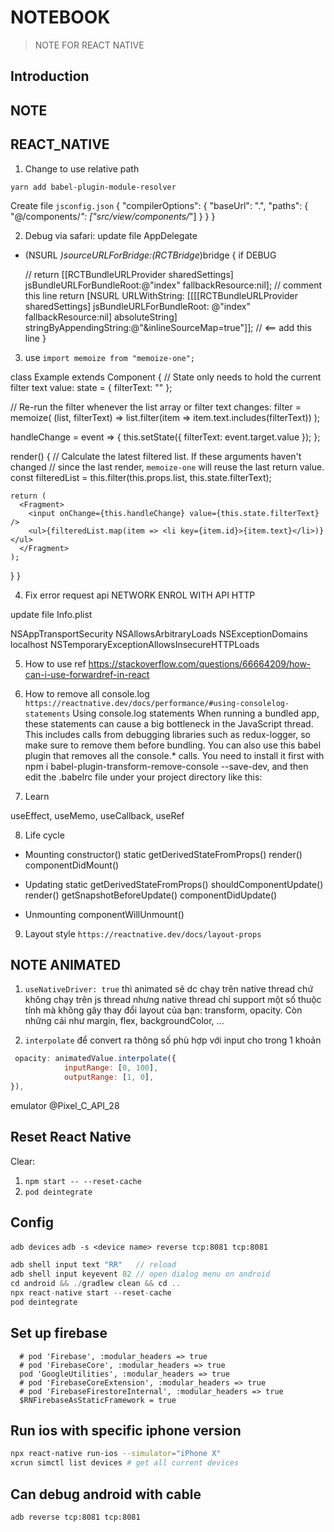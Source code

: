 # NOTEBOOK

> NOTE FOR REACT NATIVE

## Introduction

## NOTE

## REACT_NATIVE

1. Change to use relative path

`yarn add babel-plugin-module-resolver`

Create file `jsconfig.json`
{
"compilerOptions": {
"baseUrl": ".",
"paths": {
"@/components/_": ["src/view/components/_"]
}
}
}

2. Debug via safari: update file AppDelegate

- (NSURL _)sourceURLForBridge:(RCTBridge_)bridge
  {
  if DEBUG

  // return [[RCTBundleURLProvider sharedSettings] jsBundleURLForBundleRoot:@"index" fallbackResource:nil];    // comment this line
return [NSURL URLWithString: [[[[RCTBundleURLProvider sharedSettings] jsBundleURLForBundleRoot: @"index" fallbackResource:nil] absoluteString] stringByAppendingString:@"&inlineSourceMap=true"]]; // <== add this line
  }

3. use `import memoize from "memoize-one";`

class Example extends Component {
// State only needs to hold the current filter text value:
state = { filterText: "" };

// Re-run the filter whenever the list array or filter text changes:
filter = memoize(
(list, filterText) => list.filter(item => item.text.includes(filterText))
);

handleChange = event => {
this.setState({ filterText: event.target.value });
};

render() {
// Calculate the latest filtered list. If these arguments haven't changed
// since the last render, `memoize-one` will reuse the last return value.
const filteredList = this.filter(this.props.list, this.state.filterText);

    return (
      <Fragment>
        <input onChange={this.handleChange} value={this.state.filterText} />
        <ul>{filteredList.map(item => <li key={item.id}>{item.text}</li>)}</ul>
      </Fragment>
    );

}
}

4. Fix error request api NETWORK ENROL WITH API HTTP

update file Info.plist

<key>NSAppTransportSecurity</key>
<dict>
<key>NSAllowsArbitraryLoads</key>
<true/>
<key>NSExceptionDomains</key>
<dict>
<key>localhost</key>
<dict>
<key>NSTemporaryExceptionAllowsInsecureHTTPLoads</key>
<true/>
</dict>
</dict>
</dict>

5. How to use ref
   <https://stackoverflow.com/questions/66664209/how-can-i-use-forwardref-in-react>

6. How to remove all console.log `https://reactnative.dev/docs/performance/#using-consolelog-statements`
   Using console.log statements
   When running a bundled app, these statements can cause a big bottleneck in the JavaScript thread. This includes calls from debugging libraries such as redux-logger, so make sure to remove them before bundling. You can also use this babel plugin that removes all the console.\* calls. You need to install it first with npm i babel-plugin-transform-remove-console --save-dev, and then edit the .babelrc file under your project directory like this:

7. Learn

useEffect, useMemo, useCallback, useRef

8. Life cycle

- Mounting
  constructor()
  static getDerivedStateFromProps()
  render()
  componentDidMount()

- Updating
  static getDerivedStateFromProps()
  shouldComponentUpdate()
  render()
  getSnapshotBeforeUpdate()
  componentDidUpdate()

- Unmounting
  componentWillUnmount()

9. Layout style
   `https://reactnative.dev/docs/layout-props`

## NOTE ANIMATED

1. `useNativeDriver: true`
   thì animated sẽ dc chạy trên native thread chứ không chạy trên js thread nhưng native thread chỉ support một số thuộc tính mà không gây thay đổi layout của bạn: transform, opacity. Còn những cái như margin, flex, backgroundColor, ...

2. `interpolate` để convert ra thông số phù hợp với input cho trong 1 khoản

```javascript
 opacity: animatedValue.interpolate({
            inputRange: [0, 100],
            outputRange: [1, 0],
}),
```

emulator @Pixel_C_API_28

## Reset React Native
Clear:
1. `npm start -- --reset-cache`
2. `pod deintegrate`

## Config

`adb devices`
`adb -s <device name> reverse tcp:8081 tcp:8081`


```Javascript
adb shell input text "RR"   // reload 
adb shell input keyevent 82 // open dialog menu on android
cd android && ./gradlew clean && cd ..
npx react-native start --reset-cache
pod deintegrate
```

## Set up firebase 

```pod
  # pod 'Firebase', :modular_headers => true
  # pod 'FirebaseCore', :modular_headers => true
  pod 'GoogleUtilities', :modular_headers => true
  # pod 'FirebaseCoreExtension', :modular_headers => true
  # pod 'FirebaseFirestoreInternal', :modular_headers => true
  $RNFirebaseAsStaticFramework = true
```

## Run ios with specific iphone version

```sh
npx react-native run-ios --simulator="iPhone X"
xcrun simctl list devices # get all current devices
```


## Can debug android with cable
```
adb reverse tcp:8081 tcp:8081
```